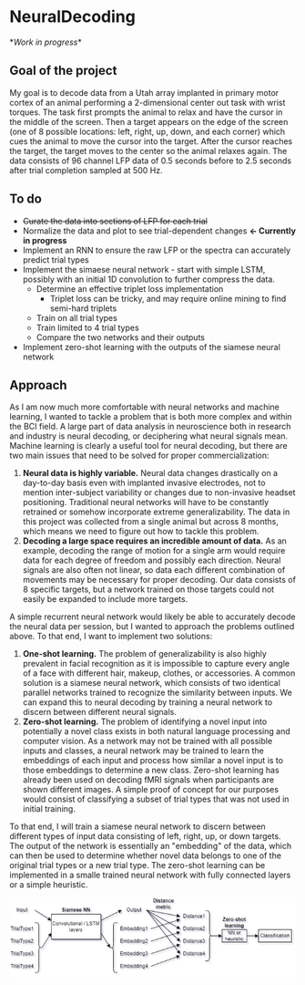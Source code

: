 # NeuralDecoding

\**Work in progress*\*

## Goal of the project
My goal is to decode data from a Utah array implanted in primary motor cortex of an animal performing a 2-dimensional center out task with wrist torques. The task first prompts the animal to relax and have the cursor in the middle of the screen. Then a target appears on the edge of the screen (one of 8 possible locations: left, right, up, down, and each corner) which cues the animal to move the cursor into the target. After the cursor reaches the target, the target moves to the center so the animal relaxes again. The data consists of 96 channel LFP data of 0.5 seconds before to 2.5 seconds after trial completion sampled at 500 Hz. 

## To do
- ~~Curate the data into sections of LFP for each trial~~
- Normalize the data and plot to see trial-dependent changes **&larr; Currently in progress**
- Implement an RNN to ensure the raw LFP or the spectra can accurately predict trial types
- Implement the simaese neural network - start with simple LSTM, possibly with an initial 1D convolution to further compress the data.  
  - Determine an effective triplet loss implementation
    - Triplet loss can be tricky, and may require online mining to find semi-hard triplets
  - Train on all trial types
  - Train limited to 4 trial types
  - Compare the two networks and their outputs 
- Implement zero-shot learning with the outputs of the siamese neural network  

## Approach
As I am now much more comfortable with neural networks and machine learning, I wanted to tackle a problem that is both more complex and within the BCI field. A large part of data analysis in neuroscience both in research and industry is neural decoding, or deciphering what neural signals mean. Machine learning is clearly a useful tool for neural decoding, but there are two main issues that need to be solved for proper commercialization:
1. **Neural data is highly variable.** Neural data changes drastically on a day-to-day basis even with implanted invasive electrodes, not to mention inter-subject variability or changes due to non-invasive headset positioning. Traditional neural networks will have to be constantly retrained or somehow incorporate extreme generalizability. The data in this project was collected from a single animal but across 8 months, which means we need to figure out how to tackle this problem.
2. **Decoding a large space requires an incredible amount of data.** As an example, decoding the range of motion for a single arm would require data for each degree of freedom and possibly each direction. Neural signals are also often not linear, so data each different combination of movements may be necessary for proper decoding. Our data consists of 8 specific targets, but a network trained on those targets could not easily be expanded to include more targets.

A simple recurrent neural network would likely be able to accurately decode the neural data per session, but I wanted to approach the problems outlined above. To that end, I want to implement two solutions: 
1. **One-shot learning.** The problem of generalizability is also highly prevalent in facial recognition as it is impossible to capture every angle of a face with different hair, makeup, clothes, or accessories. A common solution is a siamese neural network, which consists of two identical parallel networks trained to recognize the similarity between inputs. We can expand this to neural decoding by training a neural network to discern between different neural signals. 
2. **Zero-shot learning.** The problem of identifying a novel input into potentially a novel class exists in both natural language processing and computer vision. As a network may not be trained with all possible inputs and classes, a neural network may be trained to learn the embeddings of each input and  process how similar a novel input is to those embeddings to determine a new class. Zero-shot learning has already been used on decoding fMRI signals when participants are shown different images. A simple proof of concept for our purposes would consist of classifying a subset of trial types that was not used in initial training.     

To that end, I will train a siamese neural network to discern between different types of input data consisting of left, right, up, or down targets. The output of the network is essentially an "embedding" of the data, which can then be used to determine whether novel data belongs to one of the original trial types or a new trial type. The zero-shot learning can be implemented in a smalle trained neural network with fully connected layers or a simple heuristic. 

<p align="center">
  <img src="https://github.com/richyyun/NeuralDecoding/blob/master/Approach.png" />
</p>
